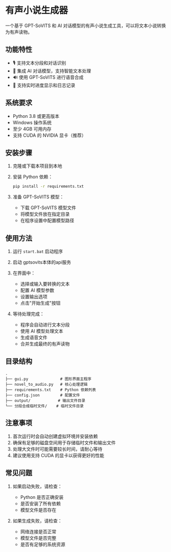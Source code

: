 # 有声小说生成器

一个基于 GPT-SoVITS 和 AI 对话模型的有声小说生成工具，可以将文本小说转换为有声读物。

## 功能特性

- 🎙️ 支持文本分段和对话识别
- 🤖 集成 AI 对话模型，支持智能文本处理
- 🔊 使用 GPT-SoVITS 进行语音合成
- 📝 支持实时进度显示和日志记录

## 系统要求

- Python 3.8 或更高版本
- Windows 操作系统
- 至少 4GB 可用内存
- 支持 CUDA 的 NVIDIA 显卡（推荐）

## 安装步骤

1. 克隆或下载本项目到本地

2. 安装 Python 依赖：
   ```bash
   pip install -r requirements.txt
   ```

3. 准备 GPT-SoVITS 模型：
   - 下载 GPT-SoVITS 模型文件
   - 将模型文件放在指定目录
   - 在程序设置中配置模型路径

## 使用方法

1. 运行 `start.bat` 启动程序
2. 启动 gptsovits本体的api服务

3. 在界面中：
   - 选择或输入要转换的文本
   - 配置 AI 模型参数
   - 设置输出选项
   - 点击"开始生成"按钮

4. 等待处理完成：
   - 程序会自动进行文本分段
   - 使用 AI 模型处理文本
   - 生成语音文件
   - 合并生成最终的有声读物

## 目录结构

```
.
├── gui.py              # 图形界面主程序
├── novel_to_audio.py   # 核心处理逻辑
├── requirements.txt    # Python 依赖列表
├── config.json         # 配置文件
├── output/            # 输出文件目录
└── 分段合成临时文件/    # 临时文件目录
```

## 注意事项

1. 首次运行时会自动创建虚拟环境并安装依赖
2. 确保有足够的磁盘空间用于存储临时文件和输出文件
3. 处理大文件时可能需要较长时间，请耐心等待
4. 建议使用支持 CUDA 的显卡以获得更好的性能

## 常见问题

1. 如果启动失败，请检查：
   - Python 是否正确安装
   - 是否安装了所有依赖
   - 模型文件是否存在

2. 如果生成失败，请检查：
   - 网络连接是否正常
   - 模型文件是否完整
   - 是否有足够的系统资源

